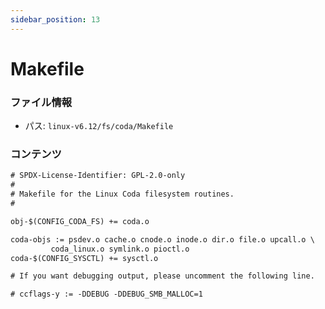 ```yaml
---
sidebar_position: 13
---
```

# Makefile

### ファイル情報

- パス: `linux-v6.12/fs/coda/Makefile`

### コンテンツ

```txt
# SPDX-License-Identifier: GPL-2.0-only
#
# Makefile for the Linux Coda filesystem routines.
#

obj-$(CONFIG_CODA_FS) += coda.o

coda-objs := psdev.o cache.o cnode.o inode.o dir.o file.o upcall.o \
	     coda_linux.o symlink.o pioctl.o
coda-$(CONFIG_SYSCTL) += sysctl.o

# If you want debugging output, please uncomment the following line.

# ccflags-y := -DDEBUG -DDEBUG_SMB_MALLOC=1

```
